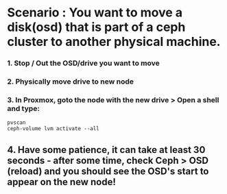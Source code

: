 # Scenario : You want to move a disk(osd) that is part of a ceph cluster to another physical machine.  

### 1. Stop / Out the OSD/drive you want to move
### 2. Physically move drive to new node
### 3. In Proxmox, goto the node with the new drive > Open a shell and type:
```
pvscan
ceph-volume lvm activate --all
```
## 4. Have some patience, it can take at least 30 seconds - after some time, check Ceph > OSD (reload) and you should see the OSD's start to appear on the new node!
